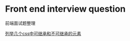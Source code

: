 # Front end interview question
前端面试题整理

[列举几个css中可继承和不可继承的元素]([https://github.com/lingdianyiyuan/FEIQ/blob/master/%E5%88%97%E4%B8%BE%E5%87%A0%E4%B8%AAcss%E4%B8%AD%E5%8F%AF%E7%BB%A7%E6%89%BF%E5%92%8C%E4%B8%8D%E5%8F%AF%E7%BB%A7%E6%89%BF%E7%9A%84%E5%85%83%E7%B4%A0.md](https://github.com/lingdianyiyuan/FEIQ/blob/master/列举几个css中可继承和不可继承的元素.md))

